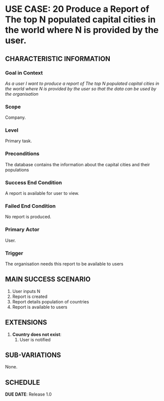 # USE CASE: 20 Produce a Report of The top N populated capital cities in the world where N is provided by the user.


## CHARACTERISTIC INFORMATION

### Goal in Context

*As a user I want to produce a report of The top N populated capital cities in the world where N is provided by the user so that the data can be used by the organisation*

### Scope

Company.

### Level

Primary task.

### Preconditions

The database contains the information about the capital cities and their populations

### Success End Condition

A report is available for user to view.

### Failed End Condition

No report is produced.

### Primary Actor

User.

### Trigger

The organisation needs this report to be available to users

## MAIN SUCCESS SCENARIO

1. User inputs N
2. Report is created
3. Report details population of countries
4. Report is available to users

## EXTENSIONS

1. **Country does not exist**:
    1. User is notified

## SUB-VARIATIONS

None.

## SCHEDULE

**DUE DATE**: Release 1.0